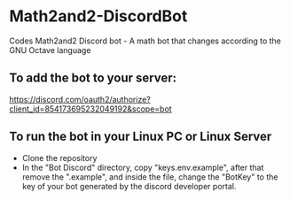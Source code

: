 # Math2and2-DiscordBot
Codes Math2and2 Discord bot - A math bot that changes according to the GNU Octave language

## To add the bot to your server:
https://discord.com/oauth2/authorize?client_id=854173695232049192&scope=bot



## To run the bot in your Linux PC or Linux Server

- Clone the repository
- In the "Bot Discord" directory, copy "keys.env.example", after that remove the ".example", and inside the file, change the "BotKey" to the key of your bot generated by the discord developer portal.
